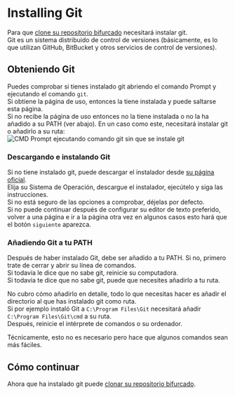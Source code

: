 # Installing Git

Para que [clone su repositorio bifurcado](/Contribute/LocalClone/Clone/) necesitará instalar git.  
Git es un sistema distribuido de control de versiones (básicamente, es lo que utilizan GitHub, BitBucket y otros servicios de control de versiones).

## Obteniendo Git

Puedes comprobar si tienes instalado git abriendo el comando Prompt y ejecutando el comando `git`.  
Si obtiene la página de uso, entonces la tiene instalada y puede saltarse esta página.  
Si no recibe la página de uso entonces no la tiene instalada o no la ha añadido a su PATH (ver abajo). En un caso como este, necesitará instalar git o añadirlo a su ruta:  
![CMD Prompt ejecutando comando git sin que se instale git](/Contribute/LocalClone/assets/CMD_noGit.png)

### Descargando e instalando Git

Si no tiene instalado git, puede descargar el instalador desde [su página oficial](https://git-scm.com/downloads/).  
Elija su Sistema de Operación, descargue el instalador, ejecútelo y siga las instrucciones.  
Si no está seguro de las opciones a comprobar, déjelas por defecto.  
Si no puede continuar después de configurar su editor de texto preferido, volver a una página e ir a la página otra vez en algunos casos esto hará que el botón `siguiente` aparezca.

### Añadiendo Git a tu PATH

Después de haber instalado Git, debe ser añadido a tu PATH. Si no, primero trate de cerrar y abrir su línea de comandos.  
Si todavía le dice que no sabe git, reinicie su computadora.  
Si todavía te dice que no sabe git, puede que necesites añadirlo a tu ruta.

No cubro cómo añadirlo en detalle, todo lo que necesitas hacer es añadir el directorio al que has instalado git como ruta.  
Si por ejemplo instaló Git a `C:\Program Files\Git` necesitará añadir `C:\Program Files\Git\cmd` a su ruta.  
Después, reinicie el intérprete de comandos o su ordenador.

Técnicamente, esto no es necesario pero hace que algunos comandos sean más fáciles.

## Cómo continuar

Ahora que ha instalado git puede [clonar su repositorio bifurcado](/Contribute/LocalClone/Clone/).